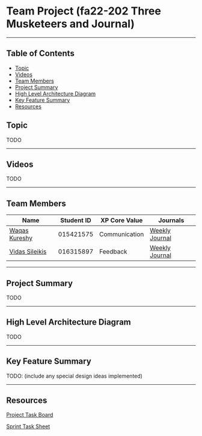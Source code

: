 # Team Project (fa22-202 Three Musketeers and Journal)
------------------
## Table of Contents
- [Topic](#topic)
- [Videos](#videos)
- [Team Members](#team-members)
- [Project Summary](#project-summary)
- [High Level Architecture Diagram](#high-level-architecture-diagram)
- [Key Feature Summary](#key-feature-summary)
- [Resources](#resources)


## Topic
TODO

---
## Videos
TODO

---
## Team Members
| Name          | Student ID    |  XP Core Value  | Journals  |
| ------------- |---------------| --------------- | --------------- |
| [Waqas Kureshy](https://github.com/kureshy)  | 015421575     |  Communication       | [Weekly Journal](Journals/Waqas%20Kureshy's%20Project%20Journal.md) |
| [Vidas Sileikis](https://github.com/vs256)      | 016315897     |  Feedback       | [Weekly Journal](Journals/Vidas%20Sileikis's%20Project%20Journal.md) |

---
## Project Summary
TODO

---
## High Level Architecture Diagram
TODO

---
## Key Feature Summary
TODO: (include any special design ideas implemented)

---

## Resources
[Project Task Board](https://github.com/orgs/nguyensjsu/projects/14)

[Sprint Task Sheet](https://docs.google.com/spreadsheets/d/1_7OaH0Ns1McdoYEcVgvOgk_x9eFzFv0BA5ryzZEm2_c/edit?usp=sharing)
